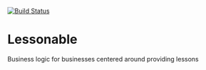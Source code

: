 [![Build Status](https://travis-ci.org/[theworkerant]/[lessonable].png)](https://travis-ci.org/[theworkerant]/[lessonable])

Lessonable
==========

Business logic for businesses centered around providing lessons
